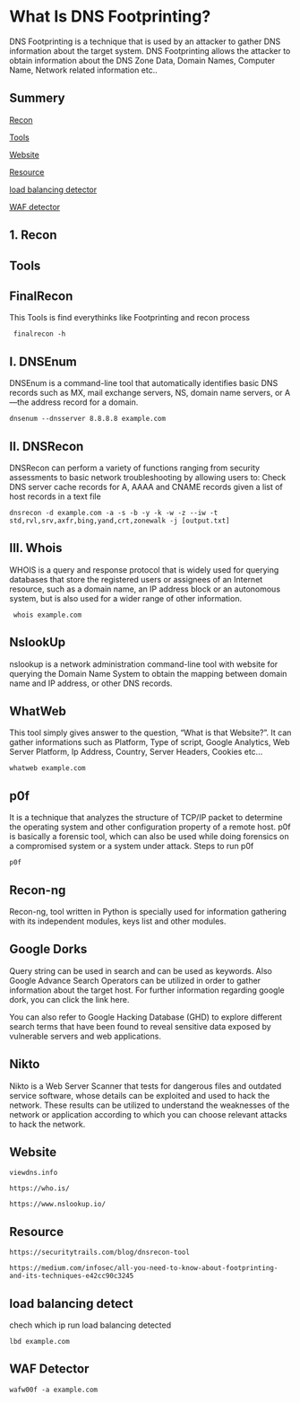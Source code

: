 # What Is DNS Footprinting?

DNS Footprinting is a technique that is used by an attacker to gather DNS information about the target system. DNS Footprinting allows the attacker to obtain information about the DNS Zone Data, Domain Names, Computer Name, Network related information etc..

## Summery

[Recon](#Recon)

[Tools](#Tools)

[Website](#website)

[Resource](#Resource)

[load balancing detector](#load-balancing-detect)

[WAF detector](#WAF-detector)

## 1. Recon

## Tools

## FinalRecon

This Tools is find everythinks like Footprinting and recon process

     finalrecon -h

## I. DNSEnum

DNSEnum is a command-line tool that automatically identifies basic DNS records such as MX, mail exchange servers, NS, domain name servers, or A—the address record for a domain.

    dnsenum --dnsserver 8.8.8.8 example.com

## II. DNSRecon

DNSRecon can perform a variety of functions ranging from security assessments to basic network troubleshooting by allowing users to: Check DNS server cache records for A, AAAA and CNAME records given a list of host records in a text file

    dnsrecon -d example.com -a -s -b -y -k -w -z --iw -t std,rvl,srv,axfr,bing,yand,crt,zonewalk -j [output.txt]
    
## III. Whois 

WHOIS is a query and response protocol that is widely used for querying databases that store the registered users or assignees of an Internet resource, such as a domain name, an IP address block or an autonomous system, but is also used for a wider range of other information.

     whois example.com
     
## NslookUp

nslookup is a network administration command-line tool with website for querying the Domain Name System to obtain the mapping between domain name and IP address, or other DNS records.

## WhatWeb 
This tool simply gives answer to the question, “What is that Website?”. It can gather informations such as Platform, Type of script, Google Analytics, Web Server Platform, Ip Address, Country, Server Headers, Cookies etc...

    whatweb example.com
      
## p0f

It is a technique that analyzes the structure of TCP/IP packet to determine the operating system and other configuration property of a remote host. p0f is basically a forensic tool, which can also be used while doing forensics on a compromised system or a system under attack. Steps to run p0f

    p0f 

## Recon-ng 

Recon-ng, tool written in Python is specially used for information gathering with its independent modules, keys list and other modules.

## Google Dorks

Query string can be used in search and can be used as keywords. Also Google Advance Search Operators can be utilized in order to gather information about the target host. For further information regarding google dork, you can click the link here.

You can also refer to Google Hacking Database (GHD) to explore different search terms that have been found to reveal sensitive data exposed by vulnerable servers and web applications.

## Nikto 

Nikto is a Web Server Scanner that tests for dangerous files and outdated service software, whose details can be exploited and used to hack the network. These results can be utilized to understand the weaknesses of the network or application according to which you can choose relevant attacks to hack the network.

## Website 

    viewdns.info
    
    https://who.is/
    
    https://www.nslookup.io/
    
    
## Resource 

    https://securitytrails.com/blog/dnsrecon-tool
    
    https://medium.com/infosec/all-you-need-to-know-about-footprinting-and-its-techniques-e42cc90c3245
    

## load balancing detect

chech which ip run load balancing detected

    lbd example.com
    
    
## WAF Detector 

    wafw00f -a example.com
    
    
    
    
    
    
    
    
    
    
    
    
    
    
    
    
    
    
    
    
    
    
    
    
